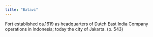 ```yaml
---
title: "Batavi"
---
```

Fort established ca.1619 as headquarters of Dutch East India Company operations in Indonesia; today the city of Jakarta. (p. 543)

